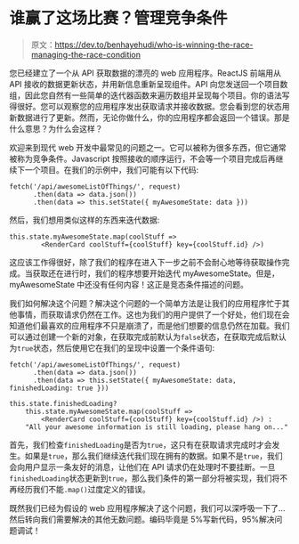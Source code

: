 # 谁赢了这场比赛？管理竞争条件

> 原文：<https://dev.to/benhayehudi/who-is-winning-the-race-managing-the-race-condition>

您已经建立了一个从 API 获取数据的漂亮的 web 应用程序。ReactJS 前端用从 API 接收的数据更新状态，并用新信息重新呈现组件。API 向您发送回一个项目数组，因此您自然有一些简单的迭代器函数来遍历数组并呈现每个项目。你的语法写得很好。您可以观察您的应用程序发出获取请求并接收数据。您会看到您的状态用新数据进行了更新。然而，无论你做什么，你的应用程序都会返回一个错误。那是什么意思？为什么会这样？

欢迎来到现代 web 开发中最常见的问题之一。它可以被称为很多东西，但它通常被称为竞争条件。Javascript 按照接收的顺序运行，不会等一个项目完成后再继续下一个项目。在我们的示例中，我们可能有以下代码:

```
fetch('/api/awesomeListOfThings/', request)
      .then(data => data.json())
      .then(data => this.setState({ myAwesomeState: data })) 
```

然后，我们想用类似这样的东西来迭代数据:

```
this.state.myAwesomeState.map(coolStuff =>
        <RenderCard coolStuff={coolStuff} key={coolStuff.id} />) 
```

这应该工作得很好，除了我们的程序在进入下一步之前不会耐心地等待获取操作完成。当获取还在进行时，我们的程序想要开始迭代 myAwesomeState。但是，myAwesomeState 中还没有任何内容！这正是竞态条件描述的问题。

我们如何解决这个问题？解决这个问题的一个简单方法是让我们的应用程序忙于其他事情，而获取请求仍然在工作。这也为我们的用户提供了一个好处，他们现在会知道他们最喜欢的应用程序不只是崩溃了，而是他们想要的信息仍然在加载。我们可以通过创建一个新的对象，在获取完成前默认为`false`状态，在获取完成后默认为`true`状态，然后使用它在我们的呈现中设置一个条件语句:

```
fetch('/api/awesomeListOfThings/', request)
      .then(data => data.json())
      .then(data => this.setState({ myAwesomeState: data, finishedLoading: true })) 
```

```
this.state.finishedLoading?
    this.state.myAwesomeState.map(coolStuff =>
        <RenderCard coolStuff={coolStuff} key={coolStuff.id} />) :
    "All your awesome information is still loading, please hang on..." 
```

首先，我们检查`finishedLoading`是否为`true`，这只有在获取请求完成时才会发生。如果是`true`，那么我们继续迭代我们现在拥有的数据。如果不是`true`，我们会向用户显示一条友好的消息，让他们在 API 请求仍在处理时不要挂断。一旦`finishedLoading`状态更新到`true`，那么我们条件的第一部分将被实现，我们将不再经历我们不能`.map()`过度定义的错误。

既然我们已经为假设的 web 应用程序解决了这个问题，我们可以深呼吸一下了...然后转向我们需要解决的其他无数问题。编码毕竟是 5%写新代码，95%解决问题调试！